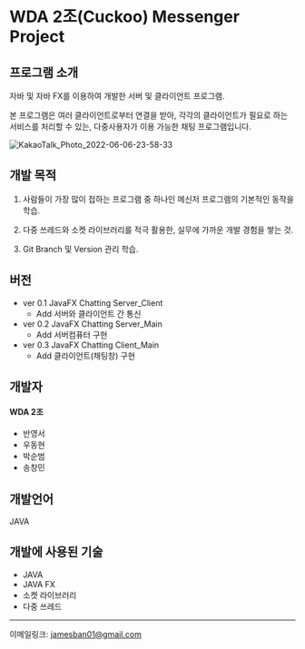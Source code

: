 # WDA 2조(Cuckoo) Messenger Project

## 프로그램 소개
자바 및 자바 FX를 이용하여 개발한 서버 및 클라이언트 프로그램.
  
본 프로그램은 여러 클라이언트로부터 연결을 받아, 각각의 클라이언트가 필요로 하는 서비스를 처리할 수 있는, 다중사용자가 이용 가능한 채팅 프로그램입니다.

![KakaoTalk_Photo_2022-06-06-23-58-33](https://user-images.githubusercontent.com/82657858/172187248-84ab6640-6173-472c-be51-e590edad5420.gif)


  
## 개발 목적
1. 사람들이 가장 많이 접하는 프로그램 중 하나인 메신저 프로그램의 기본적인 동작을 학습.
  
  
2. 다중 쓰레드와 소켓 라이브러리를 적극 활용한, 실무에 가까운 개발 경험을 쌓는 것.
  
3. Git Branch 및 Version 관리 학습.

## 버전
+ ver 0.1  JavaFX Chatting Server_Client
  - Add 서버와 클라이언트 간 통신
+ ver 0.2 JavaFX Chatting Server_Main
  - Add 서버컴퓨터 구현
+ ver 0.3 JavaFX Chatting Client_Main
  - Add 클라이언트(채팅창) 구현

## 개발자
#### WDA 2조
+ 반영서
+ 우동현
+ 박순범
+ 송창민

## 개발언어
JAVA

## 개발에 사용된 기술
+ JAVA
+ JAVA FX
+ 소켓 라이브러리
+ 다중 쓰레드


-----------------------------------------------------
이메일링크: <jamesban01@gmail.com>
